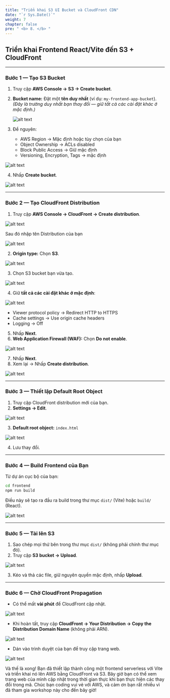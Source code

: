 ```yaml
---
title: "Triển khai S3 UI Bucket và CloudFront CDN"
date: "`r Sys.Date()`"
weight: 7
chapter: false
pre: " <b> 8. </b> "
---
```


## **Triển khai Frontend React/Vite đến S3 + CloudFront**

---

### **Bước 1 — Tạo S3 Bucket**

1. Truy cập **AWS Console → S3 → Create bucket**.
2. **Bucket name:**
   Đặt một **tên duy nhất** (ví dụ: `my-frontend-app-bucket`).
   _(Đây là trường duy nhất bạn thay đổi — giữ tất cả các cài đặt khác ở mặc định.)_

   ![alt text](image.png)

3. Để nguyên:

   - AWS Region → Mặc định hoặc tùy chọn của bạn
   - Object Ownership → ACLs disabled
   - Block Public Access → Giữ mặc định
   - Versioning, Encryption, Tags → mặc định

![alt text](image-1.png)

4. Nhấp **Create bucket**.

![alt text](image-2.png)

---

### **Bước 2 — Tạo CloudFront Distribution**

1. Truy cập **AWS Console → CloudFront → Create distribution**.

![alt text](image-3.png)

Sau đó nhập tên Distribution của bạn

![alt text](image-4.png)

2. **Origin type:** Chọn **S3**.

![alt text](image-5.png)

3. Chọn S3 bucket bạn vừa tạo.

![alt text](image-6.png)

4. Giữ **tất cả các cài đặt khác ở mặc định**:

![alt text](image-8.png)

- Viewer protocol policy → Redirect HTTP to HTTPS
- Cache settings → Use origin cache headers
- Logging → Off

5. Nhấp **Next**.
6. **Web Application Firewall (WAF):** Chọn **Do not enable**.

![alt text](image-9.png)

7. Nhấp **Next**.
8. Xem lại → Nhấp **Create distribution**.

![alt text](image-7.png)

---

### **Bước 3 — Thiết lập Default Root Object**

1. Truy cập CloudFront distribution mới của bạn.
2. **Settings → Edit**.

![alt text](image-10.png)

3. **Default root object:** `index.html`

![alt text](image-11.png)

4. Lưu thay đổi.

---

### **Bước 4 — Build Frontend của Bạn**

Từ dự án cục bộ của bạn:

```bash
cd frontend
npm run build
```

Điều này sẽ tạo ra đầu ra build trong thư mục `dist/` (Vite) hoặc `build/` (React).

![alt text](image-12.png)

---

### **Bước 5 — Tải lên S3**

1. Sao chép mọi thứ bên trong thư mục `dist/` (không phải chính thư mục đó).
2. Truy cập **S3 bucket → Upload**.

![alt text](image-13.png)

3. Kéo và thả các file, giữ nguyên quyền mặc định, nhấp **Upload**.

---

### **Bước 6 — Chờ CloudFront Propagation**

- Có thể mất **vài phút** để CloudFront cập nhật.

![alt text](image-14.png)

- Khi hoàn tất, truy cập **CloudFront → Your Distribution → Copy the Distribution Domain Name** (không phải ARN).

![alt text](image-15.png)

- Dán vào trình duyệt của bạn để truy cập trang web.

![alt text](image-16.png)

Và thế là xong! Bạn đã thiết lập thành công một frontend serverless với Vite và triển khai nó lên AWS bằng CloudFront và S3. Bây giờ bạn có thể xem trang web của mình cập nhật trong thời gian thực khi bạn thực hiện các thay đổi trong mã. Chúc bạn coding vui vẻ với AWS, và cảm ơn bạn rất nhiều vì đã tham gia workshop này cho đến bây giờ!
